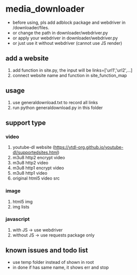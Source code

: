 # media_downloader

* before using, pls add adblock package and webdriver in /downloader/files.
* or change the path in downloader/webdriver.py
* or apply your webdriver in downloader/webdriver.py
* or just use it without webdriver (cannot use JS render)

## add a website

1. add function in site.py, the input will be links=['url1','url2',...]
2. connect website name and function in site_function_map

## usage

1. use generaldownload.txt to record all links
2. run python generaldownload.py in this folder

## support type

### video

1. youtube-dl website (https://ytdl-org.github.io/youtube-dl/supportedsites.html)
2. m3u8 http2 encrypt video
3. m3u8 http2 video
4. m3u8 http1 encrypt video
5. m3u8 http1 video
6. original html5 video src

### image

1. html5 img
2. img lists

### javascript

1. with JS -> use webdriver
2. without JS -> use requests package only

## known issues and todo list

* use temp folder instead of shown in root
* in done if has same name, it shows err and stop